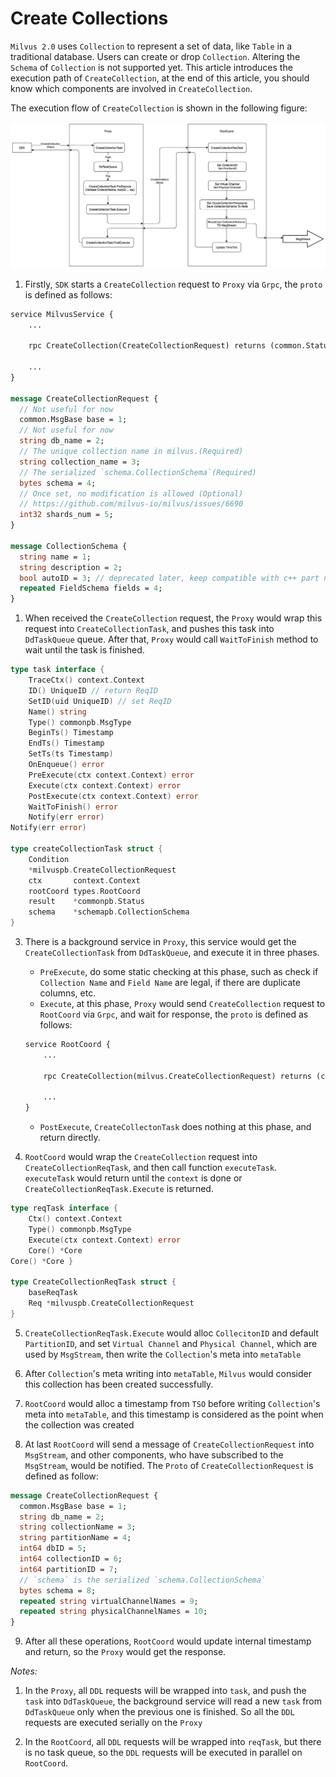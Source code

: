 # Create Collections

`Milvus 2.0` uses `Collection` to represent a set of data, like `Table` in a traditional database. Users can create or drop `Collection`. Altering the `Schema` of `Collection` is not supported yet. This article introduces the execution path of `CreateCollection`, at the end of this article, you should know which components are involved in `CreateCollection`.


The execution flow of `CreateCollection` is shown in the following figure:

![create_collection](./graphs/dml_create_collection.png)

1. Firstly, `SDK` starts a `CreateCollection` request to `Proxy` via `Grpc`, the `proto` is defined as follows:
```proto
service MilvusService {
    ...

    rpc CreateCollection(CreateCollectionRequest) returns (common.Status) {}

    ...
}

message CreateCollectionRequest {
  // Not useful for now
  common.MsgBase base = 1;
  // Not useful for now
  string db_name = 2;
  // The unique collection name in milvus.(Required)
  string collection_name = 3; 
  // The serialized `schema.CollectionSchema`(Required)
  bytes schema = 4; 
  // Once set, no modification is allowed (Optional)
  // https://github.com/milvus-io/milvus/issues/6690
  int32 shards_num = 5;
}

message CollectionSchema {
  string name = 1;
  string description = 2;
  bool autoID = 3; // deprecated later, keep compatible with c++ part now
  repeated FieldSchema fields = 4;
}

```

1. When received the `CreateCollection` request, the `Proxy` would wrap this request into `CreateCollectionTask`, and pushes this task into `DdTaskQueue` queue. After that, `Proxy` would call `WaitToFinish` method to wait until the task is finished.
```go
type task interface {
	TraceCtx() context.Context
	ID() UniqueID // return ReqID
	SetID(uid UniqueID) // set ReqID
	Name() string
	Type() commonpb.MsgType
	BeginTs() Timestamp
	EndTs() Timestamp
	SetTs(ts Timestamp)
	OnEnqueue() error
	PreExecute(ctx context.Context) error
	Execute(ctx context.Context) error
	PostExecute(ctx context.Context) error
	WaitToFinish() error
	Notify(err error)
Notify(err error)

type createCollectionTask struct {
	Condition
	*milvuspb.CreateCollectionRequest
	ctx       context.Context
	rootCoord types.RootCoord
	result    *commonpb.Status
	schema    *schemapb.CollectionSchema
}
```

3. There is a background service in `Proxy`, this service would get the `CreateCollectionTask` from `DdTaskQueue`, and execute it in three phases.
    - `PreExecute`, do some static checking at this phase, such as check if `Collection Name` and `Field Name` are legal, if there are duplicate columns, etc.
    - `Execute`, at this phase, `Proxy` would send `CreateCollection` request to `RootCoord` via `Grpc`, and wait for response, the `proto` is defined as follows:
    ```proto
    service RootCoord {
        ...

        rpc CreateCollection(milvus.CreateCollectionRequest) returns (common.Status){}

        ...
    }
    ```
    - `PostExecute`, `CreateCollectonTask` does nothing at this phase, and return directly.

4. `RootCoord` would wrap the `CreateCollection` request into `CreateCollectionReqTask`, and then call function `executeTask`. `executeTask` would return until the `context` is done or `CreateCollectionReqTask.Execute` is returned.
```go
type reqTask interface {
	Ctx() context.Context
	Type() commonpb.MsgType
	Execute(ctx context.Context) error
	Core() *Core
Core() *Core }

type CreateCollectionReqTask struct {
	baseReqTask
	Req *milvuspb.CreateCollectionRequest
}
```

5. `CreateCollectionReqTask.Execute` would alloc `CollecitonID` and default `PartitionID`, and set `Virtual Channel` and `Physical Channel`, which are used by `MsgStream`, then write the `Collection`'s meta into `metaTable`

6. After `Collection`'s meta writing into `metaTable`, `Milvus` would consider this collection has been created successfully.

7. `RootCoord` would alloc a timestamp from `TSO` before writing `Collection`'s meta into `metaTable`, and this timestamp is considered as the point when the collection was created

8. At last `RootCoord` will send a message of `CreateCollectionRequest` into `MsgStream`, and other components, who have subscribed to the `MsgStream`, would be notified. The `Proto` of `CreateCollectionRequest` is defined as follow:
```proto
message CreateCollectionRequest {
  common.MsgBase base = 1;
  string db_name = 2;
  string collectionName = 3;
  string partitionName = 4;
  int64 dbID = 5;
  int64 collectionID = 6;
  int64 partitionID = 7;
  // `schema` is the serialized `schema.CollectionSchema`
  bytes schema = 8;
  repeated string virtualChannelNames = 9;
  repeated string physicalChannelNames = 10;
}

```

9. After all these operations, `RootCoord` would update internal timestamp and return, so the `Proxy` would get the response.

*Notes:*
1. In the `Proxy`, all `DDL` requests will be wrapped into `task`, and push the `task` into `DdTaskQueue`, the background service will read a new `task` from `DdTaskQueue` only when the previous one is finished. So all the `DDL` requests are executed serially on the `Proxy`

2. In the `RootCoord`, all `DDL` requests will be wrapped into `reqTask`, but there is no task queue, so the `DDL` requests will be executed in parallel on `RootCoord`.
